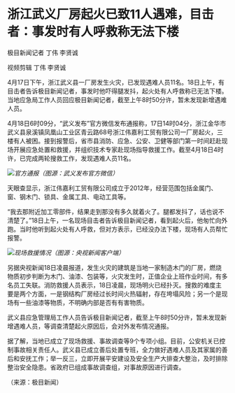 # 浙江武义厂房起火已致11人遇难，目击者：事发时有人呼救称无法下楼

极目新闻记者 丁伟 李贤诚

视频剪辑 丁伟 李贤诚

4月17日下午，浙江武义县一厂房发生火灾，已发现遇难人员11名。18日上午，有目击者告诉极目新闻记者，事发时他吓得腿发抖，起火处有人呼救称已无法下楼。当地应急局工作人员回应极目新闻记者，截至上午8时50分许，暂未发现新增遇难人员。

4月18日6时09分，“武义发布”官方微信发布通报称，17日14时04分，浙江金华市武义县泉溪镇凤凰山工业区青云路68号浙江伟嘉利工贸有限公司一厂房起火，三楼有人被困。接到报警后，省市县消防、应急、公安、卫健等部门第一时间赶赴现场开展应急处置和救援，并组织技术专家赴现场指导救援工作。截至4月18日4时许，已完成两轮搜救工作，发现遇难人员11名。

![](https://inews.gtimg.com/om_bt/OuO8fgX5OVip0d9L4J-RS6mPHv54K6Sh08CJd7mVRQBVQAA/1000)_官方通报（图源：武义发布官方微信）_

天眼查显示，浙江伟嘉利工贸有限公司成立于2012年，经营范围包括金属门、窗、钢木门、锁具、金属工具、电动工具等。

“我去那附近加工零部件，结果走到那没有多久就着火了。腿都发抖了，话也说不清楚了。”18日上午，一名现场目击者告诉极目新闻记者，看到起火后，他匆忙向外跑。当时他听到起火处有人呼救，但对方表示，已经没办法下楼，现场有人员帮忙报警。

![](https://inews.gtimg.com/om_bt/OWOh1_FqOqaDiRxasd8D2WkSFUB7lXttDQKpn5AZexpK0AA/1000)_现场救援情况（图源：央视新闻客户端）_

另据央视新闻18日凌晨报道，发生火灾的建筑是当地一家制造木门的厂房，燃烧物质初步判断为木门、油漆、包装等，火灾发生时，正值企业上班作业时间，有多名员工失联。消防救援人员表示，18日凌晨，现场明火已经扑灭。搜救的难度主要是两个方面，一是钢结构厂房经过长时间火热辐射，存在垮塌风险；另一个是现场有一些油漆等物质，不明确内部是否有有害物质。

武义县应急管理局工作人员告诉极目新闻记者，截至上午8时50分许，暂未发现新增遇难人员，等调查清楚起火原因后，会对外发布情况通报。

据了解，当地已成立了现场救援、事故调查等9个专项小组。目前，公安机关已控制事故相关责任人。武义县已成立善后处置专班，全力做好遇难人员及其家属的善后和安抚工作；举一反三，立即开展平安建设及安全生产大排查大整治，及时排除整治安全隐患。省政府已组成事故调查组，对事故原因进行调查。

（来源：极目新闻）

